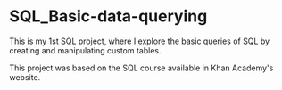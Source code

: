 # SQL_Basic-data-querying

This is my 1st SQL project, where I explore the basic queries of SQL by creating and manipulating custom tables.

This project was based on the SQL course available in Khan Academy's website.
